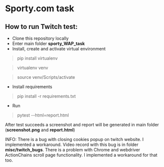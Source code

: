 # Sporty.com task

## How to run Twitch test:

- Clone this repository locally
- Enter main folder **sporty_WAP_task**
- Install, create and activate virtual environment
> pip install virtualenv

> virtualenv venv

> source venv/Scripts/activate
- Install requirements
> pip install -r requirements.txt
- Run
> pytest --html=report.html

After test succeeds a screenshot and report will be generated in main folder (**screenshot.png** and **report.html**)

INFO:
There is a bug with closing cookies popup on twitch website. I implemented a workaround. Video record with this bug is in folder **misc/twitch_bugs**.
There is a problem with Chrome and webdriver ActionChains scroll page functionality. I implemented a workaround for that too.

